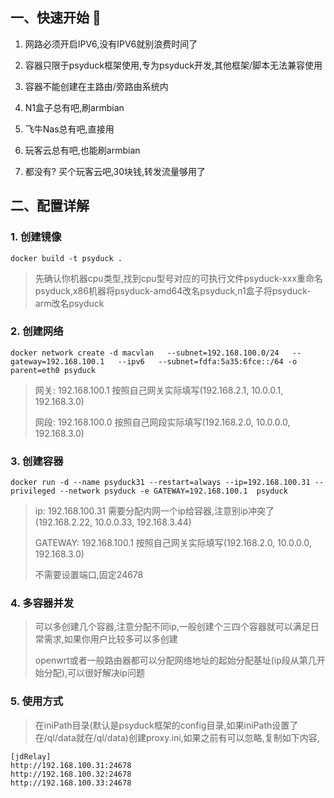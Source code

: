 ## 一、快速开始 🚀
1. 网路必须开启IPV6,没有IPV6就别浪费时间了

2. 容器只限于psyduck框架使用,专为psyduck开发,其他框架/脚本无法兼容使用

3. 容器不能创建在主路由/旁路由系统内

4. N1盒子总有吧,刷armbian 

5. 飞牛Nas总有吧,直接用

6. 玩客云总有吧,也能刷armbian

7. 都没有? 买个玩客云吧,30块钱,转发流量够用了

## 二、配置详解
### 1. 创建镜像
```
docker build -t psyduck .
```
   > 先确认你机器cpu类型,找到cpu型号对应的可执行文件psyduck-xxx重命名psyduck,x86机器将psyduck-amd64改名psyduck,n1盒子将psyduck-arm改名psyduck 
   >
 
### 2. 创建网络
```
docker network create -d macvlan   --subnet=192.168.100.0/24   --gateway=192.168.100.1   --ipv6   --subnet=fdfa:5a35:6fce::/64 -o parent=eth0 psyduck
```

 
   > 网关: 192.168.100.1 按照自己网关实际填写(192.168.2.1, 10.0.0.1, 192.168.3.0)
   >
   > 网段: 192.168.100.0 按照自己网段实际填写(192.168.2.0, 10.0.0.0, 192.168.3.0)
   >
 

### 3. 创建容器
```
docker run -d --name psyduck31 --restart=always --ip=192.168.100.31 --privileged --network psyduck -e GATEWAY=192.168.100.1  psyduck
```

 
   > ip: 192.168.100.31  需要分配内网一个ip给容器,注意别ip冲突了(192.168.2.22, 10.0.0.33, 192.168.3.44)
   >
   > GATEWAY: 192.168.100.1 按照自己网关实际填写(192.168.2.0, 10.0.0.0, 192.168.3.0)
   >
   > 不需要设置端口,固定24678
 ### 4. 多容器并发
   > 可以多创建几个容器,注意分配不同ip,一般创建个三四个容器就可以满足日常需求,如果你用户比较多可以多创建
   >
   > openwrt或者一般路由器都可以分配网络地址的起始分配基址(ip段从第几开始分配),可以很好解决ip问题
 ### 5. 使用方式
   >  在iniPath目录(默认是psyduck框架的config目录,如果iniPath设置了在/ql/data就在/ql/data)创建proxy.ini,如果之前有可以忽略,复制如下内容,

```
[jdRelay]
http://192.168.100.31:24678
http://192.168.100.32:24678
http://192.168.100.33:24678
```
